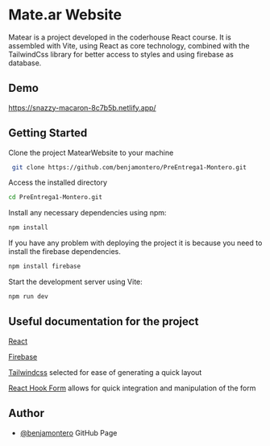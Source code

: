 
# Mate.ar Website

Matear is a project developed in the coderhouse React course. It is assembled with Vite, using React as core technology, combined with the TailwindCss library for better access to styles and using firebase as database.


## Demo

https://snazzy-macaron-8c7b5b.netlify.app/


## Getting Started

Clone the project MatearWebsite to your machine
```bash
 git clone https://github.com/benjamontero/PreEntrega1-Montero.git
```
Access the installed directory
```bash
cd PreEntrega1-Montero.git
```
Install any necessary dependencies using npm:
```bash
npm install
```
If you have any problem with deploying the project it is because you need to install the firebase dependencies.
```bash
npm install firebase
```   
Start the development server using Vite:
```bash
npm run dev
```   
## Useful documentation for the project 

[React](https://react.dev/learn)

[Firebase](https://firebase.google.com/docs?hl=es-419)

[Tailwindcss](https://tailwindcss.com/docs/installation) selected for ease of generating a quick layout

[React Hook Form](https://react-hook-form.com/) allows for quick integration and manipulation of the form 








## Author

- [@benjamontero](https://github.com/benjamontero) GitHub Page



